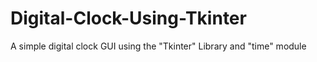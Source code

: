 # Digital-Clock-Using-Tkinter
A simple digital clock GUI  using the "Tkinter" Library and "time" module

